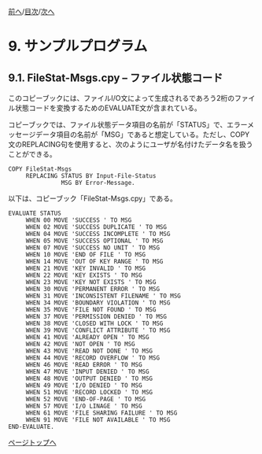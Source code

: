 <!--navi start1-->
[前へ](8-3-1.md)/[目次](https://opensourcecobol.github.io/markdown/TOC.html)/[次へ](9-2.md)
<!--navi end1-->
# 9. サンプルプログラム

## 9.1. FileStat-Msgs.cpy – ファイル状態コード

このコピーブックには、ファイルI/O文によって生成されるであろう2桁のファイル状態コードを変換するためのEVALUATE文が含まれている。

コピーブックでは、ファイル状態データ項目の名前が「STATUS」で、エラーメッセージデータ項目の名前が「MSG」であると想定している。ただし、COPY文のREPLACING句を使用すると、次のようにユーザが名付けたデータ名を扱うことができる。

```
COPY FileStat-Msgs
     REPLACING STATUS BY Input-File-Status
               MSG BY Error-Message.
```

以下は、コピーブック「FileStat-Msgs.cpy」である。

```
EVALUATE STATUS
     WHEN 00 MOVE 'SUCCESS ' TO MSG
     WHEN 02 MOVE 'SUCCESS DUPLICATE ' TO MSG
     WHEN 04 MOVE 'SUCCESS INCOMPLETE ' TO MSG
     WHEN 05 MOVE 'SUCCESS OPTIONAL ' TO MSG
     WHEN 07 MOVE 'SUCCESS NO UNIT ' TO MSG
     WHEN 10 MOVE 'END OF FILE ' TO MSG
     WHEN 14 MOVE 'OUT OF KEY RANGE ' TO MSG
     WHEN 21 MOVE 'KEY INVALID ' TO MSG
     WHEN 22 MOVE 'KEY EXISTS ' TO MSG
     WHEN 23 MOVE 'KEY NOT EXISTS ' TO MSG
     WHEN 30 MOVE 'PERMANENT ERROR ' TO MSG
     WHEN 31 MOVE 'INCONSISTENT FILENAME ' TO MSG
     WHEN 34 MOVE 'BOUNDARY VIOLATION ' TO MSG
     WHEN 35 MOVE 'FILE NOT FOUND ' TO MSG
     WHEN 37 MOVE 'PERMISSION DENIED ' TO MSG
     WHEN 38 MOVE 'CLOSED WITH LOCK ' TO MSG
     WHEN 39 MOVE 'CONFLICT ATTRIBUTE ' TO MSG
     WHEN 41 MOVE 'ALREADY OPEN ' TO MSG
     WHEN 42 MOVE 'NOT OPEN ' TO MSG
     WHEN 43 MOVE 'READ NOT DONE ' TO MSG
     WHEN 44 MOVE 'RECORD OVERFLOW ' TO MSG
     WHEN 46 MOVE 'READ ERROR ' TO MSG
     WHEN 47 MOVE 'INPUT DENIED ' TO MSG
     WHEN 48 MOVE 'OUTPUT DENIED ' TO MSG
     WHEN 49 MOVE 'I/O DENIED ' TO MSG
     WHEN 51 MOVE 'RECORD LOCKED ' TO MSG
     WHEN 52 MOVE 'END-OF-PAGE ' TO MSG
     WHEN 57 MOVE 'I/O LINAGE ' TO MSG
     WHEN 61 MOVE 'FILE SHARING FAILURE ' TO MSG
     WHEN 91 MOVE 'FILE NOT AVAILABLE ' TO MSG
END-EVALUATE.
```

<!--navi start2-->

[ページトップへ](9-1.md)
<!--navi end2-->
